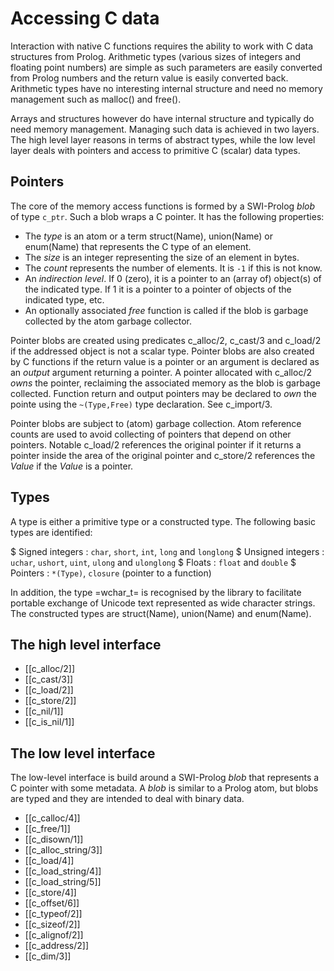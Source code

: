 # Accessing C data

Interaction with native C functions requires the ability to work with C
data structures from Prolog. Arithmetic types (various sizes of integers
and floating point numbers) are simple as such parameters are easily
converted from Prolog numbers and the return value is easily converted
back. Arithmetic types have no interesting internal structure and need
no memory management such as malloc() and free().

Arrays and structures however do have internal structure and typically
do need memory management. Managing such data is achieved in two layers.
The high level layer reasons in terms of abstract types, while the low
level layer deals with pointers and access to primitive C (scalar) data
types.

## Pointers

The core of the memory access functions is formed by a SWI-Prolog _blob_
of type `c_ptr`.  Such a blob wraps a C pointer.  It has the following
properties:

  - The *type* is an atom or a term struct(Name), union(Name) or
    enum(Name) that represents the C type of an element.
  - The *size* is an integer representing the size of an element
    in bytes.
  - The *count* represents the number of elements.  It is `-1` if
    this is not know.
  - An *indirection level*.  If 0 (zero), it is a pointer to an
    (array of) object(s) of the indicated type.  If 1 it is a
    pointer to a pointer of objects of the indicated type, etc.
  - An optionally associated _free_ function is called if the blob
    is garbage collected by the atom garbage collector.

Pointer blobs are created using predicates c_alloc/2, c_cast/3 and
c_load/2 if the addressed object is not a scalar type. Pointer blobs are
also created by C functions if the return value is a pointer or an
argument is declared as an _output_ argument returning a pointer. A
pointer allocated with c_alloc/2 _owns_ the pointer, reclaiming the
associated memory as the blob is garbage collected.  Function return
and output pointers may be declared to _own_ the pointe using the
`~(Type,Free)` type declaration.  See c_import/3.

Pointer blobs are subject to (atom) garbage collection. Atom reference
counts are used to avoid collecting of pointers that depend on other
pointers. Notable c_load/2 references the original pointer if it returns
a pointer inside the area of the original pointer and c_store/2
references the _Value_ if the _Value_ is a pointer.


## Types

A type is either a primitive type   or a constructed type. The following
basic types are identified:

  $ Signed integers :
  `char`, `short`, `int`, `long` and `longlong`
  $ Unsigned integers :
  `uchar`, `ushort`, `uint`, `ulong` and `ulonglong`
  $ Floats :
  `float` and `double`
  $ Pointers :
  `*(Type)`, `closure` (pointer to a function)

In addition, the type =wchar_t= is recognised by the library to
facilitate portable exchange of Unicode text represented as wide
character strings. The constructed types are struct(Name), union(Name)
and enum(Name).

## The high level interface

  - [[c_alloc/2]]
  - [[c_cast/3]]
  - [[c_load/2]]
  - [[c_store/2]]
  - [[c_nil/1]]
  - [[c_is_nil/1]]

## The low level interface

The low-level interface is build around a SWI-Prolog _blob_ that
represents a C pointer with some metadata. A _blob_ is similar to a
Prolog atom, but blobs are typed and they are intended to deal with
binary data.

  - [[c_calloc/4]]
  - [[c_free/1]]
  - [[c_disown/1]]
  - [[c_alloc_string/3]]
  - [[c_load/4]]
  - [[c_load_string/4]]
  - [[c_load_string/5]]
  - [[c_store/4]]
  - [[c_offset/6]]
  - [[c_typeof/2]]
  - [[c_sizeof/2]]
  - [[c_alignof/2]]
  - [[c_address/2]]
  - [[c_dim/3]]
